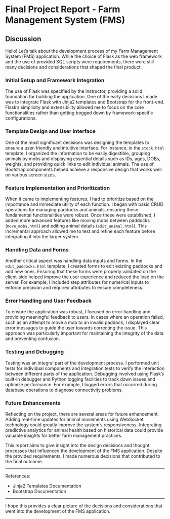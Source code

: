 # Final Project Report - Farm Management System (FMS)

## Discussion

Hello! Let’s talk about the development process of my Farm Management System (FMS) application. While the choice of Flask as the web framework and the use of provided SQL scripts were requirements, there were still many decisions and considerations that shaped the final product.

### Initial Setup and Framework Integration

The use of Flask was specified by the instructor, providing a solid foundation for building the application. One of the early decisions I made was to integrate Flask with Jinja2 templates and Bootstrap for the front-end. Flask’s simplicity and extensibility allowed me to focus on the core functionalities rather than getting bogged down by framework-specific configurations.

### Template Design and User Interface

One of the most significant decisions was designing the templates to ensure a user-friendly and intuitive interface. For instance, in the `stock.html` template, I organized the information to be easily digestible, grouping animals by mobs and displaying essential details such as IDs, ages, DOBs, weights, and providing quick links to edit individual animals. The use of Bootstrap components helped achieve a responsive design that works well on various screen sizes.

### Feature Implementation and Prioritization

When it came to implementing features, I had to prioritize based on the importance and immediate utility of each function. I began with basic CRUD operations for managing paddocks and animals, ensuring these fundamental functionalities were robust. Once these were established, I added more advanced features like moving mobs between paddocks (`move_mobs.html`) and editing animal details (`edit_animal.html`). This incremental approach allowed me to test and refine each feature before integrating it into the larger system.

### Handling Data and Forms

Another critical aspect was handling data inputs and forms. In the `edit_paddocks.html` template, I created forms to edit existing paddocks and add new ones. Ensuring that these forms were properly validated on the client-side helped improve the user experience and reduced the load on the server. For example, I included step attributes for numerical inputs to enforce precision and required attributes to ensure completeness.

### Error Handling and User Feedback

To ensure the application was robust, I focused on error handling and providing meaningful feedback to users. In cases where an operation failed, such as an attempt to move a mob to an invalid paddock, I displayed clear error messages to guide the user towards correcting the issue. This approach was particularly important for maintaining the integrity of the data and preventing confusion.

### Testing and Debugging

Testing was an integral part of the development process. I performed unit tests for individual components and integration tests to verify the interaction between different parts of the application. Debugging involved using Flask’s built-in debugger and Python logging facilities to track down issues and optimize performance. For example, I logged errors that occurred during database operations to diagnose connectivity problems.

### Future Enhancements

Reflecting on the project, there are several areas for future enhancement. Adding real-time updates for animal movements using WebSocket technology could greatly improve the system’s responsiveness. Integrating predictive analytics for animal health based on historical data could provide valuable insights for better farm management practices.

This report aims to give insight into the design decisions and thought processes that influenced the development of the FMS application. Despite the provided requirements, I made numerous decisions that contributed to the final outcome.

---

References:
- Jinja2 Templates Documentation
- Bootstrap Documentation

---

I hope this provides a clear picture of the decisions and considerations that went into the development of the FMS application.